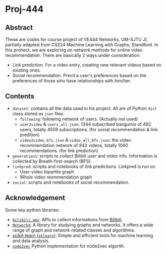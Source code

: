 # Proj-444

## Abstract
These are codes for course project of VE444 Networks, UM-SJTU JI, partially adapted from CS224 Machine Learning with Graphs, Standford. In this prohect, we are exploring on network methods for online video recommendation. There are basically 2 ways under consideration:
- Link prediction.
  For a video entry, creating new relevant videos based on existing ones.
- Social recommendation.
  Precit a user's preferences based on the preferences of those who have relationships with him/her.

## Contents
- `dataset`: contains all the data used in his project. All are of Python `dict` class stored as `json` files.
    - `following`: following network of users. (Actually not used)
    - `user2video` & `users_all.json`: 1344 subscribed bangumis of 492 users, totally 4559 subscriptions. (for social recommendation & link predition)
    - `video2video_bfs.json` & `video_all_bfs.json`: the video recommendation network of 843 videos, totally 1060 recommendations. (for link prediction)
- `generation1`: scripts to collect Bilibili user and video info. Information is collected by Breath-first-search (BFS).
- `linkpred`: scripts and notebooks of link predictions. Linkpred is run on 
    - User-video bipartite graph
    - Whole video reommendation graph
- `social`: scripts and notebooks of social recommendation.

## Acknowledgement
Some key python libraries:
- [`bilibili_api`](https://github.com/Passkou/bilibili_api): APIs to collect informations from [Bilibili](https://www.bilibili.com).
- [`NetworkX`](https://networkx.org/): A library for studying graphs and networks. It offers a wide range of graph and network-related classes and algorithms.
- [scikit-learn (`sklearn`)](https://scikit-learn.org/): Simple and efficient tools for machine learning and data analysis.
- [`node2vec`](https://github.com/eliorc/node2vec) Python implementation for node2vec algorith.
